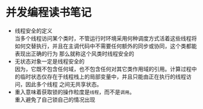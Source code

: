 并发编程读书笔记
====
* 线程安全的定义<br>
当多个线程访问某个类时，不管运行时环境采用何种调度方式活着这些线程将如何交替执行，并且在主调代码中不需要任何额外的同步或协同，这个类都能表现出正确的行为
那么就称这个风类时线程安全的<br>
* 无状态对象一定是线程安全的<br>
因为，它既不包含任何域，也不包含任何对其它类作用域的引用。计算过程中的临时状态仅存在于线程栈上的局部变量中，并且只能由正在执行的线程访问，因此多个线程
之间无共享状态。<br>
* 重入意味着获取锁的操作粒度是`线程`，而不是`调用`。<br>
重入避免了自己锁自己的情况出现
